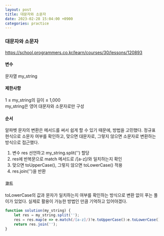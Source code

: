 ```yaml
---
layout: post
title: 대문자와 소문자
date: 2023-02-28 15:04:00 +0900
categories: practice
---
```

### 대문자와 소문자    
https://school.programmers.co.kr/learn/courses/30/lessons/120893    
    
#### 변수    
문자열 my_string    
    
#### 제한사항    
1 ≤ my_string의 길이 ≤ 1,000    
my_string은 영어 대문자와 소문자로만 구성    
    
#### 순서    
알파벳 문자의 변환은 메서드를 써서 쉽게 할 수 있기 때문에, 방법을 고민했다. 정규표현식으로 소문자 여부를 확인하고, 맞으면 대문자로, 그렇지 않으면 소문자로 변환하는 방식으로 접근했다.        
1. 변수 res 선언하고 my_string.split('') 할당    
2. res에 반복문으로 match 메서드로 /[a-z]/와 일치하는지 확인    
3. 맞으면 toUpperCase(), 그렇지 않으면 toLowerCase() 적용    
4. res.join('')을 반환    
    
#### 코드    
toLowerCase의 값과 문자가 일치하는지 여부를 확인하는 방식으로 변환 없이 푸는 풀이가 있었다. 실제로 활용이 가능한 방법인 만큼 기억하고 있어야겠다.    
```JavaScript
function solution(my_string) {
    let res = my_string.split('');
    res = res.map(e => e.match(/[a-z]/)?e.toUpperCase():e.toLowerCase());
    return res.join('');
}
```